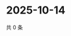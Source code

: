 # 2025-10-14

共 0 条

<!-- BEGIN ZHIHUQUESTIONS -->
<!-- 最后更新时间 Tue Oct 14 2025 12:13:25 GMT+0800 (China Standard Time) -->

<!-- END ZHIHUQUESTIONS -->

